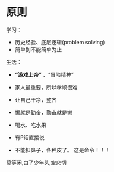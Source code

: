 # 原则

学习：

+ 历史经验、底层逻辑(problem solving)
+ 简单到不能简单为止



生活：

+ **“游戏上帝”** 、“冒险精神”

+ 家人最重要，所以孝顺很难

+ 让自己干净，整齐

+ 懒就是勤奋，勤奋就是懒

+ 喝水、吃水果

+ 有P话直接说

+ 不能扣鼻子，各种皮了。 这是命令！！！

  

  

  

莫等闲,白了少年头,空悲切
